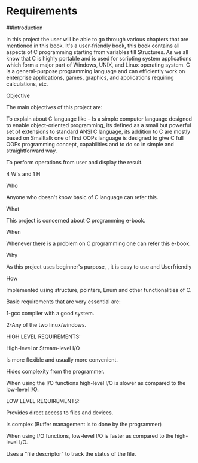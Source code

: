 # Requirements  

##Introduction 

In this project the user will be able to go through various chapters that are mentioned in this book. It's a user-friendly book, this book contains all aspects of C programming starting from variables till Structures. As we all know that C is highly portable and is used for scripting system applications which form a major part of Windows, UNIX, and Linux operating system. C is a general-purpose programming language and can efficiently work on enterprise applications, games, graphics, and applications requiring calculations, etc. 

Objective 

The main objectives of this project are: 

  

To explain about C language like – Is a simple computer language designed to enable object-oriented programming, its defined as a small but powerful set of extensions to standard ANSI C language, its addition to C are mostly based on Smalltalk one of first OOPs language is designed to give C full OOPs programming concept, capabilities and to do so in simple and straightforward way. 

To perform operations from user and display the result. 

  

4 W's and 1 H 

Who 

Anyone who doesn't know basic of C language can refer this. 

  

What 

This project is concerned about C programming e-book. 

  

When 

Whenever there is a problem on C programming one can refer this e-book. 

  

Why 

As this project uses beginner's purpose, , it is easy to use and Userfriendly  

How 

Implemented using structure, pointers, Enum and other functionalities of C. 

  

Basic requirements that are very essential are: 

 1-gcc compiler with a good system. 

2-Any of the two linux/windows. 

HIGH LEVEL REQUIREMENTS: 

High-level or Stream-level I/O 

Is more flexible and usually more convenient. 
 
 

Hides complexity from the programmer. 
 
 

When using the I/O functions high-level I/O is slower as compared to the low-level I/O. 

 

LOW LEVEL REQUIREMENTS: 

Provides direct access to files and devices. 
 
 

Is complex (Buffer management is to done by the programmer) 
 
 

When using I/O functions, low-level I/O is faster as compared to the high-level I/O. 
 
 

Uses a “file descriptor” to track the status of the file. 

 

 

